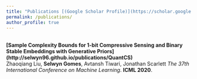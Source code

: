 ```yaml
---
title: "Publications [(Google Scholar Profile)](https://scholar.google.com/citations?user=TLBzeXUAAAAJ&hl=en&oi=ao)"
permalink: /publications/
author_profile: true
---
```

<br>
<b>[Sample Complexity Bounds for 1-bit Compressive Sensing and Binary Stable Embeddings with Generative Priors](http://selwyn96.github.io/publications/QuantCS)</b> <br> 
Zhaoqiang Liu, <b>Selwyn Gomes</b>, Avtansh Tiwari, Jonathan Scarlett
<i>The 37th International Conference on Machine Learning</i>. <b>ICML 2020</b>.
